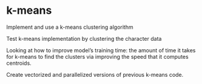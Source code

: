 # k-means
Implement and use a k-means clustering algorithm


Test k-means implementation by clustering the character data


Looking at how to improve model’s training time: the amount of time it takes for k-means to find the clusters via improving the speed that it computes centroids.


Create vectorized and parallelized versions of previous k-means code.
